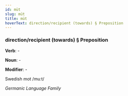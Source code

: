 ```yaml
---
id: müt
slug: müt
title: müt
hoverText: direction/recipient (towards) § Preposition
---
```


### direction/recipient (towards) § Preposition

**Verb**: -

**Noun**: -

**Modifier**: -

Swedish mot /muːt/

*Germanic Language Family*